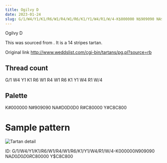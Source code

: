 ```yaml
---
title: Ogilvy D
date: 2023-01-24
slug: G/1/W4/Y1/K1/R6/W1/R4/W1/R6/K1/Y1/W4/R1/W/4-K$000000 N$909090 NA$D0D0D0 R$C80000 Y$C8C800
---
```

Ogilvy D

This was sourced from <no value>.  It is a 14 stripes tartan.

Original link http://www.weddslist.com/cgi-bin/tartans/pg.pl?source=rb

## Thread count
G/1 W4 Y1 K1 R6 W1 R4 W1 R6 K1 Y1 W4 R1 W/4

## Palette
K#000000 N#909090 NA#D0D0D0 R#C80000 Y#C8C800

# Sample pattern

![Tartan detail](tartan.png "G/1 W4 Y1 K1 R6 W1 R4 W1 R6 K1 Y1 W4 R1 W/4 tartan")

ID: G/1/W4/Y1/K1/R6/W1/R4/W1/R6/K1/Y1/W4/R1/W/4-K$000000 N$909090 NA$D0D0D0 R$C80000 Y$C8C800